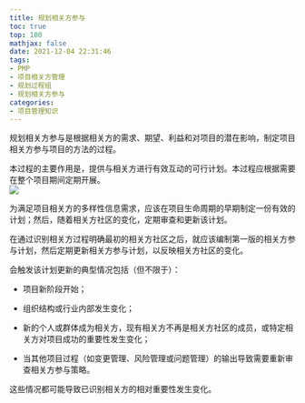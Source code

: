 ```yaml
---
title: 规划相关方参与
toc: true
top: 100
mathjax: false
date: 2021-12-04 22:31:46
tags:
- PMP
- 项目相关方管理
- 规划过程组
- 规划相关方参与
categories:
- 项目管理知识
---
```

规划相关方参与是根据相关方的需求、期望、利益和对项目的潜在影响，制定项目相关方参与项目的方法的过程。

本过程的主要作用是，提供与相关方进行有效互动的可行计划。本过程应根据需要在整个项目期间定期开展。  
<img src="https://ddabb.github.io/photos/pmpimages/数据流向图/13.2规划相关方参与.png"/>

为满足项目相关方的多样性信息需求，应该在项目生命周期的早期制定一份有效的计划；然后，随着相关方社区的变化，定期审查和更新该计划。

在通过识别相关方过程明确最初的相关方社区之后，就应该编制第一版的相关方参与计划，然后定期更新相关方参与计划，以反映相关方社区的变化。

会触发该计划更新的典型情况包括（但不限于）：

- 项目新阶段开始；

- 组织结构或行业内部发生变化；

- 新的个人或群体成为相关方，现有相关方不再是相关方社区的成员，或特定相关方对项目成功的重要性发生变化；

- 当其他项目过程（如变更管理、风险管理或问题管理）的输出导致需要重新审查相关方参与策略。

这些情况都可能导致已识别相关方的相对重要性发生变化。
